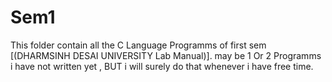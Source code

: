 # Sem1
This folder contain all the C Language Programms of first sem [(DHARMSINH DESAI UNIVERSITY Lab Manual)]. 
may be 1 Or 2 Programms i have not written yet , BUT i will surely do that whenever i have free time. 
